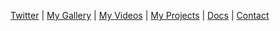 [Twitter](https://twitter.com/briendieterle) | [My Gallery](https://www.flickr.com/photos/briend/) | [My Videos](https://www.youtube.com/user/briendieterle) | [My Projects](https://github.com/briend) | [Docs](https://github.com/briend/briend.github.io/issues) | [Contact](mailto://briend@gmail.com)
